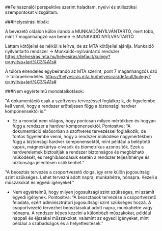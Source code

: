##Felhasználói perspektíva szerint haladtam, nyelvi és stilisztikai szempontokat vizsgáltam.

###Helyesírási hibák:

A bevezető oldalon külön írandó a MUNKAIDŐNYÍLVÁNTARTÓ, mert több, mint 7 magánhangzó van benne -> MUNKAIDŐ NYÍLVÁNTARTÓ

Láttam kötőjellel és nélkül is leírva, de az MTA kötőjellel ajánlja.
Munkaidő nyilvántartó rendszer -> Munkaidő-nyilvántartó rendszer
https://helyesiras.mta.hu/helyesiras/default/kulegy?q=nyitva+tart%C3%A1s#

A túlóra elrendelés egybeírandó az MTA szerint, pont 7 magánhangzós szó -> túlóraelrendelés.
https://helyesiras.mta.hu/helyesiras/default/kulegy?q=nyitva+tart%C3%A1s#

###Nem egyértelmű mondatalkotások:

"A dokumentáció csak a szoftveres tervezéssel foglalkozik, de figyelembe kell venni, hogy a rendszer erőteljesen függ a biztonsági hardver komponensektől is."
- Ez a mondat nem világos, hogy pontosan milyen mértékben és hogyan függ a rendszer a hardver komponensektől.
Pontosítva:
“A dokumentáció elsősorban a szoftveres tervezéssel foglalkozik, de fontos figyelembe venni, hogy a rendszer működése nagymértékben függ a biztonsági hardver komponensektől, mint például a beléptető kapuk, mágneskártya-olvasók és biometrikus azonosítók. Ezek a hardverelemek biztosítják a rendszer biztonságos és megbízható működését, és meghibásodásuk esetén a rendszer teljesítménye és biztonsága jelentősen csökkenhet.”

"A beosztás tervezés a csoportvezető dolga, így erre külön jogosultsági szint szükséges. Lehet tervezni adott napra, munkahétre, hónapra. Kezeli a műszakokat és egyedi igényeket."
- Nem egyértelmű, hogy milyen jogosultsági szint szükséges, mi számít egyedi igénynek.
Pontosítva:
“A beosztások tervezése a csoportvezető feladata, ezért adminisztrátori jogosultsági szint szükséges hozzá. A csoportvezető tervezhet beosztásokat adott napra, munkahétre vagy hónapra. A rendszer képes kezelni a különböző műszakokat, például nappali és éjszakai műszakokat, valamint az egyedi igényeket, mint például a szabadságok és a helyettesítések.”
